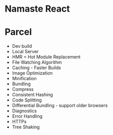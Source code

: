 # Namaste React

# Parcel

- Dev build
- Local Server
- HMR = Hot Module Replacement
- File Watching Algorithm
- Caching - Faster Builds
- Image Optimization
- Minification
- Bundling
- Compress
- Consistent Hashing
- Code Splitting
- Differential Bundling - support older browsers
- Diagnostics
- Error Handling
- HTTPs
- Tree Shaking
